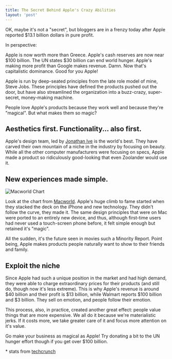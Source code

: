 ```yaml
---
title: The Secret Behind Apple's Crazy Abilities
layout: 'post'
---
```


OK, maybe it's not a "secret", but bloggers are in a frenzy today after Apple reported $13.1 billion dollars in pure profit.

In perspective:

Apple is now worth more than Greece.
Apple's cash reserves are now near $100 billion. The UN states $30 billion can end world hunger.
Apple's making more profit than Google makes revenue.
Damn. Now that's capitalistic dominance. Good for you Apple!

Apple is run by deep-seated principles from the late role model of mine, Steve Jobs. These principles have defined the products pushed out the door, but have also streamlined the organization into a buzz-crazy, super-secret, money-making machine.

People love Apple's products because they work well and because they're "magical". But what makes them so magic?

Aesthetics first. Functionality... also first.
----------------------------------------------

Apple's design team, led by [Jonathan Ive](http://en.wikipedia.org/wiki/Jonathan_Ive) is the world's best. They have carved their own mountain of a niche in the industry by focusing on beauty. While all the other computer manufacturers were focusing on specs, Apple made a product so ridiculously good-looking that even Zoolander would use it.

New experiences made simple.
----------------------------

![Macworld Chart](https://lh6.googleusercontent.com/-_ZLm1Mk-YtA/Tx9pDEd6zmI/AAAAAAAABKA/dMnhWnboQzQ/s640/macworld.png)

Look at the chart from [Macworld](http://macworld.com/). Apple's huge climb to fame started when they stacked the deck on the iPhone and new technology. They didn't follow the curve, they made it. The same design principles that were on Mac were ported to an entirely new device, and thus, although first-time users had never used a touch-screen phone before, it felt simple enough but retained it's "magic".

All the sudden, it's the future seen in movies such a Minority Report. Point being, Apple makes products people naturally want to show to their friends and family.

Exploit the niche
-----------------

Since Apple had such a unique position in the market and had high demand, they were able to charge extraordinary prices for their products (and still do, though now it's less extreme). This is why Apple's revenue is around $40 billion and their profit is $13 billion, while Walmart reports $100 billion and $3 billion. They sell on emotion, and people follow their emotion.

This process, also, in practice, created another great effect: people value things that are more expensive. We all do it because we're materialistic jerks. If it costs more, we take greater care of it and focus more attention on it's value.

Go make your business as magical as Apple! Try donating a bit to the UN hunger effort though if you get over $100 billion.

\* stats from [techcrunch](http://techcrunch.com/2012/01/24/boom-boom-boom-boom-boom-boom/)
